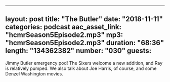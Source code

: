 
---
layout: post
title: "The Butler"
date: "2018-11-11"
categories: podcast
aac_asset_link: "hcmrSeason5Episode2.mp3"
mp3: "hcmrSeason5Episode2.mp3"
duration: "68:36"
length: "134362382"
number: "030"
guests:
---

Jimmy Butler emergency pod! The Sixers welcome a new addition, and Ray is relatively pumped. We also talk about Joe Harris, of course, and some Denzel Washington movies.
